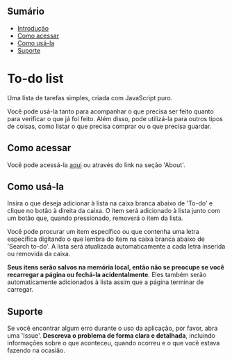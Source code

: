 ## Sumário

- [Introdução](#introdução)
- [Como acessar](#como-acessar)
- [Como usá-la](#como-usá-la)
- [Suporte](#suporte)

**<h1 id="introdução">To-do list</h1>**

Uma lista de tarefas simples, criada com JavaScript puro.

Você pode usá-la tanto para acompanhar o que precisa ser feito quanto para verificar o que já foi feito. Além disso, pode utilizá-la para outros tipos de coisas, como listar o que precisa comprar ou o que precisa guardar.

<h2 id="como-acessar">Como acessar</h2>

Você pode acessá-la [aqui](https://to-do-list-gal.netlify.app/) ou através do link na seção 'About'.


<h2 id="como-usá-la">Como usá-la</h2>

Insira o que deseja adicionar à lista na caixa branca abaixo de 'To-do' e clique no botão à direita da caixa. O item será adicionado à lista junto com um botão que, quando pressionado, removerá o item da lista.

Você pode procurar um item específico ou que contenha uma letra específica digitando o que lembra do item na caixa branca abaixo de 'Search to-do'. A lista será atualizada automaticamente a cada letra inserida ou removida da caixa.

**Seus itens serão salvos na memória local, então não se preocupe se você recarregar a página ou fechá-la acidentalmente**. Eles também serão automaticamente adicionados à lista assim que a página terminar de carregar.

<h2 id="suporte">Suporte</h2>

Se você encontrar algum erro durante o uso da aplicação, por favor, abra uma 'Issue'. **Descreva o problema de forma clara e detalhada**, incluindo informações sobre o que aconteceu, quando ocorreu e o que você estava fazendo na ocasião.